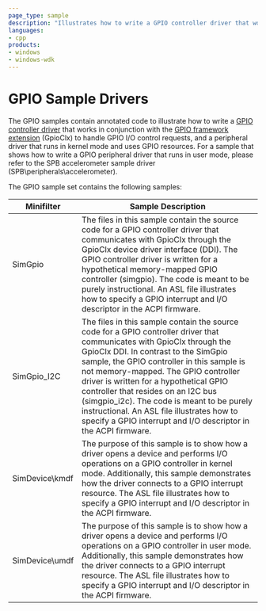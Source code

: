 ```yaml
---
page_type: sample
description: "Illustrates how to write a GPIO controller driver that works in conjunction with the GPIO framework extension (GpioClx)."
languages:
- cpp
products:
- windows
- windows-wdk
---
```


<!---
    name: GPIO Sample Drivers
    platform: KMDF UMDF1
    language: cpp
    category: GPIO
    description: Illustrates how to write a GPIO controller driver that works in conjunction with the GPIO framework extension (GpioClx).
    samplefwlink: http://go.microsoft.com/fwlink/p/?LinkId=617729
--->

# GPIO Sample Drivers

The GPIO samples contain annotated code to illustrate how to write a [GPIO controller driver](http://msdn.microsoft.com/en-us/library/windows/hardware/hh439509) that works in conjunction with the [GPIO framework extension](http://msdn.microsoft.com/en-us/library/windows/hardware/hh439512) (GpioClx) to handle GPIO I/O control requests, and a peripheral driver that runs in kernel mode and uses GPIO resources. For a sample that shows how to write a GPIO peripheral driver that runs in user mode, please refer to the SPB accelerometer sample driver (SPB\\peripherals\\accelerometer).

The GPIO sample set contains the following samples:

Minifilter | Sample Description
-----------|-------------------
SimGpio | The files in this sample contain the source code for a GPIO controller driver that communicates with GpioClx through the GpioClx device driver interface (DDI). The GPIO controller driver is written for a hypothetical memory-mapped GPIO controller (simgpio). The code is meant to be purely instructional. An ASL file illustrates how to specify a GPIO interrupt and I/O descriptor in the ACPI firmware.
SimGpio_I2C | The files in this sample contain the source code for a GPIO controller driver that communicates with GpioClx through the GpioClx DDI. In contrast to the SimGpio sample, the GPIO controller in this sample is not memory-mapped. The GPIO controller driver is written for a hypothetical GPIO controller that resides on an I2C bus (simgpio_i2c). The code is meant to be purely instructional. An ASL file illustrates how to specify a GPIO interrupt and I/O descriptor in the ACPI firmware.
SimDevice\kmdf | The purpose of this sample is to show how a driver opens a device and performs I/O operations on a GPIO controller in kernel mode. Additionally, this sample demonstrates how the driver connects to a GPIO interrupt resource. The ASL file illustrates how to specify a GPIO interrupt and I/O descriptor in the ACPI firmware.
SimDevice\umdf | The purpose of this sample is to show how a driver opens a device and performs I/O operations on a GPIO controller in user mode. Additionally, this sample demonstrates how the driver connects to a GPIO interrupt resource. The ASL file illustrates how to specify a GPIO interrupt and I/O descriptor in the ACPI firmware.